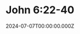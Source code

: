 ---
layout: "sermon"
title: "John 6:22-40"
date: "2024-07-07T00:00:00.000Z"
category: "sermon"
audio_url: "https://anchor.fm/s/f5d78a70/podcast/play/85432109/https%3A%2F%2Fd3ctxlq1ktw2nl.cloudfront.net%2Fstaging%2F2024-6-7%2F362109876-44100-2-z8a7b6c5d4e3.m4a"
duration: "42:13"
scripture: "John 6:22-40"
pastor: "Pastor Nate Ellis"
series: "John"
description: |
  <p>Jesus declares Himself the Bread of Life, the true sustenance for eternal life. In John 6:22-40, we learn what it means to hunger and thirst for righteousness and find satisfaction in Christ alone.</p>

guid: "z8a7b6c5-d4e3-4567-8901-23456789wxyz"
---